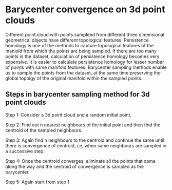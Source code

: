 # Barycenter convergence on 3d point clouds

Different point cloud with points sampleed from different three dimensional geometrical objects have different topological features. Persistence homology is one
of the methods to capture topological features of the maniold from which the points are being sampled. If there are too many points in the dataset, calculation of
persistence homology becomes very expensive. It is easier to calculate persistence homology for lesser number of points with same manifold feutures.
Barycenter sampling methods enable us to sample the points from the dataset, at the same time preserving the global topolgy of the original manifold within the sampled
points.

## Steps in barycenter sampling method for 3d point clouds

Step 1: Consider a 3d point cloud and a random initial point.

Step 2: Find out n nearest neighbours of the initial point and then find the centroid of the sampled neighbours.

Step 3: Again find n neighbours to the centroid and continue the same until there is convergence of centroid, i.e, when same neighbours are sampled in a successive step.

Step 4: Once the centroid converges, eliminate all the points that came along the way and the centroid of convergence is sampled as the barycenter.

Step 5: Again start from step 1
